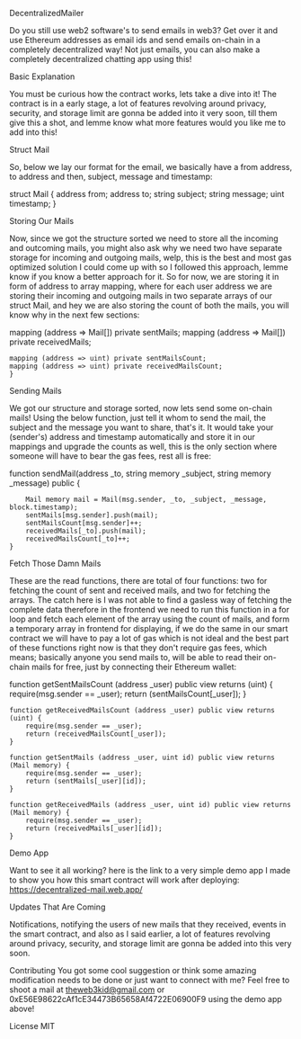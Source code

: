 DecentralizedMailer

Do you still use web2 software's to send emails in web3? Get over it and use Ethereum addresses as email ids and send emails on-chain in a completely decentralized way! Not just emails, you can also make a completely decentralized chatting app using this!

Basic Explanation

You must be curious how the contract works, lets take a dive into it! The contract is in a early stage, a lot of features revolving around privacy, security, and storage limit are gonna be added into it very soon, till them give this a shot, and lemme know what more features would you like me to add into this!

Struct Mail

So, below we lay our format for the email, we basically have a from address, to address and then, subject, message and timestamp:

struct Mail {
        address from;
        address to;
        string subject;
        string message;
        uint timestamp;
    }
    
Storing Our Mails

Now, since we got the structure sorted we need to store all the incoming and outcoming mails, you might also ask why we need two have separate storage for incoming and outgoing mails, welp, this is the best and most gas optimized solution I could come up with so I followed this approach, lemme know if you know a better approach for it. So for now, we are storing it in form of address to array mapping, where for each user address we are storing their incoming and outgoing mails in two separate arrays of our struct Mail, and hey we are also storing the count of both the mails, you will know why in the next few sections:

mapping (address => Mail[]) private sentMails;
    mapping (address => Mail[]) private receivedMails;

    mapping (address => uint) private sentMailsCount;
    mapping (address => uint) private receivedMailsCount;
    }
    
Sending Mails

We got our structure and storage sorted, now lets send some on-chain mails! Using the below function, just tell it whom to send the mail, the subject and the message you want to share, that's it. It would take your (sender's) address and timestamp automatically and store it in our mappings and upgrade the counts as well, this is the only section where someone will have to bear the gas fees, rest all is free:

function sendMail(address _to, string memory _subject, string memory _message) public {

        Mail memory mail = Mail(msg.sender, _to, _subject, _message, block.timestamp);
        sentMails[msg.sender].push(mail);
        sentMailsCount[msg.sender]++;
        receivedMails[_to].push(mail);
        receivedMailsCount[_to]++;
    }
    
Fetch Those Damn Mails

These are the read functions, there are total of four functions: two for fetching the count of sent and received mails, and two for fetching the arrays. The catch here is I was not able to find a gasless way of fetching the complete data therefore in the frontend we need to run this function in a for loop and fetch each element of the array using the count of mails, and form a temporary array in frontend for displaying, if we do the same in our smart contract we will have to pay a lot of gas which is not ideal and the best part of these functions right now is that they don't require gas fees, which means; basically anyone you send mails to, will be able to read their on-chain mails for free, just by connecting their Ethereum wallet:

function getSentMailsCount (address _user) public view returns (uint) {
        require(msg.sender == _user);
        return (sentMailsCount[_user]);
    }

    function getReceivedMailsCount (address _user) public view returns (uint) {
        require(msg.sender == _user);
        return (receivedMailsCount[_user]);
    }

    function getSentMails (address _user, uint id) public view returns (Mail memory) {
        require(msg.sender == _user);
        return (sentMails[_user][id]);
    }

    function getReceivedMails (address _user, uint id) public view returns (Mail memory) {
        require(msg.sender == _user);
        return (receivedMails[_user][id]);
    }
    
Demo App

Want to see it all working? here is the link to a very simple demo app I made to show you how this smart contract will work after deploying: https://decentralized-mail.web.app/

Updates That Are Coming

Notifications, notifying the users of new mails that they received, events in the smart contract, and also as I said earlier, a lot of features revolving around privacy, security, and storage limit are gonna be added into this very soon.

Contributing
You got some cool suggestion or think some amazing modification needs to be done or just want to connect with me? Feel free to shoot a mail at theweb3kid@gmail.com or 0xE56E98622cAf1cE34473B65658Af4722E06900F9 using the demo app above!

License
MIT
